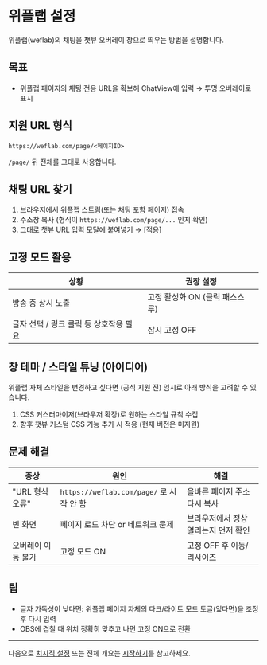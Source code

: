 # 위플랩 설정

위플랩(weflab)의 채팅을 챗뷰 오버레이 창으로 띄우는 방법을 설명합니다.

## 목표
- 위플랩 페이지의 채팅 전용 URL을 확보해 ChatView에 입력 → 투명 오버레이로 표시

## 지원 URL 형식
```
https://weflab.com/page/<페이지ID>
```
`/page/` 뒤 전체를 그대로 사용합니다.

## 채팅 URL 찾기
1. 브라우저에서 위플랩 스트림(또는 채팅 포함 페이지) 접속
2. 주소창 복사 (형식이 `https://weflab.com/page/...` 인지 확인)
3. 그대로 챗뷰 URL 입력 모달에 붙여넣기 → [적용]

## 고정 모드 활용
| 상황 | 권장 설정 |
|------|-----------|
| 방송 중 상시 노출 | 고정 활성화 ON (클릭 패스스루) |
| 글자 선택 / 링크 클릭 등 상호작용 필요 | 잠시 고정 OFF |

## 창 테마 / 스타일 튜닝 (아이디어)
위플랩 자체 스타일을 변경하고 싶다면 (공식 지원 전) 임시로 아래 방식을 고려할 수 있습니다.
1. CSS 커스터마이저(브라우저 확장)로 원하는 스타일 규칙 수집
2. 향후 챗뷰 커스텀 CSS 기능 추가 시 적용 (현재 버전은 미지원)

## 문제 해결
| 증상 | 원인 | 해결 |
|------|------|------|
| "URL 형식 오류" | `https://weflab.com/page/` 로 시작 안 함 | 올바른 페이지 주소 다시 복사 |
| 빈 화면 | 페이지 로드 차단 or 네트워크 문제 | 브라우저에서 정상 열리는지 먼저 확인 |
| 오버레이 이동 불가 | 고정 모드 ON | 고정 OFF 후 이동/리사이즈 |

## 팁
- 글자 가독성이 낮다면: 위플랩 페이지 자체의 다크/라이트 모드 토글(있다면)을 조정 후 다시 입력
- OBS에 겹칠 때 위치 정확히 맞추고 나면 고정 ON으로 전환

---
다음으로 [치지직 설정](./chzzk.md) 또는 전체 개요는 [시작하기](./index.md)를 참고하세요.
